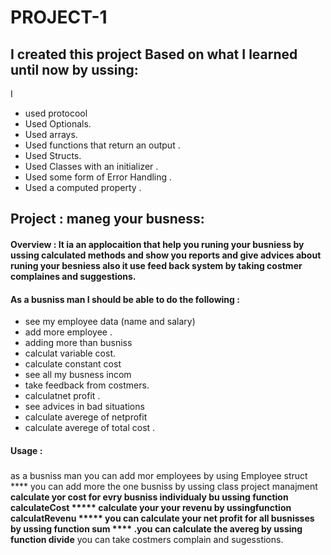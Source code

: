 # PROJECT-1


##  I created this project Based on what I learned until now by ussing:
  I
- used protocool
- Used Optionals.
- Used arrays.
- Used functions that return an output . 
- Used Structs.
- Used Classes with an initializer .
- Used some form of Error Handling . 
- Used a computed property . 

## Project :  maneg your busness:

#### Overview : It ia an applocaition that help you runing your busniess by ussing calculated methods and show you reports and give advices about runing your besniess also it use feed back system by taking costmer complaines and suggestions.

#### As a busniss man I should be able to do the following :
- see my employee data (name and salary)
- add more employee . 
- adding more than busniss
- calculat variable cost.
- calculate constant cost
- see all my busness incom
- take feedback from costmers. 
- calculatnet profit . 
- see advices in bad situations 
- calculate averege of netprofit
- calculate averege of total cost . 




#### Usage :

##### 
as a busniss man you can add mor employees by using Employee struct **** you can add more the one busniss by ussing class project manajment ****calculate yor cost for evry busniss individualy bu ussing function calculateCost ***** calculate your your revenu by ussingfunction calculatRevenu ***** you can calculate your net profit for all busnisses by ussing function sum **** .you can calculate the avereg by ussing function divide**** you can take costmers complain and sugesstions.
